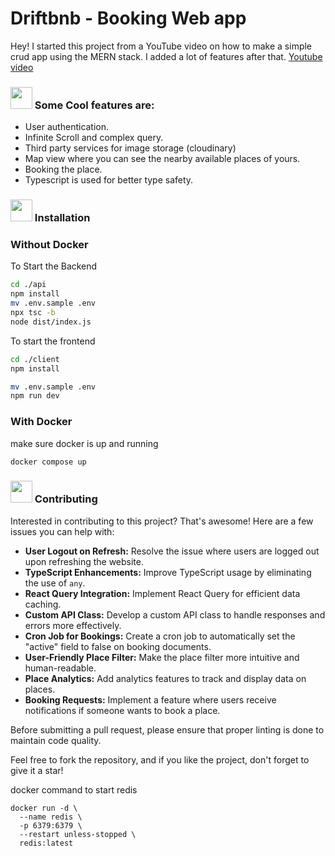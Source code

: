 # Driftbnb - Booking Web app

Hey! 
I started this project from a YouTube video on how to make a simple crud app using the MERN stack. I added a lot of features after that. 
[Youtube video](https://youtu.be/MpQbwtSiZ7E?si=SC6H27P5fohiFi1w)

<h3>
<img src="https://github.com/Meetjain1/wanderlust/assets/133582566/1ee5934a-27be-4502-a7bf-e6a8c78fe5a3" width="35" height="35" style="max-width: 100%;"> Some Cool features are:
</h3>

- User authentication.
- Infinite Scroll and complex query.
- Third party services for image storage (cloudinary)
- Map view where you can see the nearby available places of yours.
- Booking the place.
- Typescript is used for better type safety.
<h3>
<img src="https://github.com/user-attachments/assets/4e1250df-4c49-48c5-80f5-9797d3e73170" width="35" height="35" style="max-width: 100%;"> Installation
</h3>

<h3> Without Docker </h3>

To Start the Backend

```bash
cd ./api
npm install
mv .env.sample .env
npx tsc -b 
node dist/index.js
```
To start the frontend

```bash
cd ./client
npm install

mv .env.sample .env
npm run dev
```
<h3> With Docker </h3>
make sure docker is up and running

```bash
docker compose up
```

<h3>
<img src="https://github.com/user-attachments/assets/e9ad9181-81f2-43ea-97d6-6dea009acfa1" width="35" height="35" style="max-width: 100%;"> Contributing
</h3>

Interested in contributing to this project? That's awesome! Here are a few issues you can help with:

- **User Logout on Refresh:** Resolve the issue where users are logged out upon refreshing the website.
- **TypeScript Enhancements:** Improve TypeScript usage by eliminating the use of `any`.
- **React Query Integration:** Implement React Query for efficient data caching.
- **Custom API Class:** Develop a custom API class to handle responses and errors more effectively.
- **Cron Job for Bookings:** Create a cron job to automatically set the "active" field to false on booking documents.
- **User-Friendly Place Filter:** Make the place filter more intuitive and human-readable.
- **Place Analytics:** Add analytics features to track and display data on places.
- **Booking Requests:** Implement a feature where users receive notifications if someone wants to book a place.

Before submitting a pull request, please ensure that proper linting is done to maintain code quality.

Feel free to fork the repository, and if you like the project, don't forget to give it a star!



docker command to start redis
```
docker run -d \
  --name redis \
  -p 6379:6379 \
  --restart unless-stopped \
  redis:latest
```